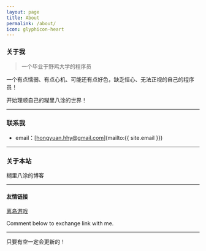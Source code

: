 ```yaml
---
layout: page
title: About
permalink: /about/
icon: glyphicon-heart
---
```


### 关于我

> 一个毕业于野鸡大学的程序员   

一个有点懦弱、有点心机、可能还有点好色，缺乏恒心、无法正视的自己的程序员！

开始理顺自己的糊里八涂的世界！

---

### 联系我

* email：[hongyuan.hhy@gmail.com](mailto:{{ site.email }})

---

### 关于本站   

糊里八涂的博客

---

#### 友情链接

[离岛游戏](http://www.outlandjoy.com) 

Comment below to exchange link with me.  

---

只要有空一定会更新的！